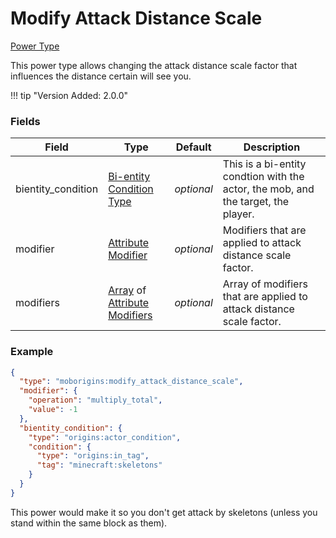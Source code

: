 # Modify Attack Distance Scale

[Power Type](../power_types.md)

This power type allows changing the attack distance scale factor that influences the distance certain will see you.

!!! tip "Version Added: 2.0.0"

    
### Fields

Field | Type | Default | Description
------|------|---------|-------------
bientity_condition | [Bi-entity Condition Type](https://origins.readthedocs.io/en/latest/types/bientity_condition_types/) | _optional_ | This is a bi-entity condtion with the actor, the mob, and the target, the player.
modifier | [Attribute Modifier](https://origins.readthedocs.io/en/latest/types/data_types/attribute_modifier) | _optional_ | Modifiers that are applied to attack distance scale factor.
modifiers | [Array](https://origins.readthedocs.io/en/latest/types/data_types/array) of [Attribute Modifiers](https://origins.readthedocs.io/en/latest/types/data_types/attribute_modifier) | _optional_ | Array of modifiers that are applied to attack distance scale factor.

### Example

```json
{
  "type": "moborigins:modify_attack_distance_scale",
  "modifier": {
    "operation": "multiply_total",
    "value": -1
  },
  "bientity_condition": {
    "type": "origins:actor_condition",
    "condition": {
      "type": "origins:in_tag",
      "tag": "minecraft:skeletons"
    }
  }
}
```
This power would make it so you don't get attack by skeletons (unless you stand within the same block as them).